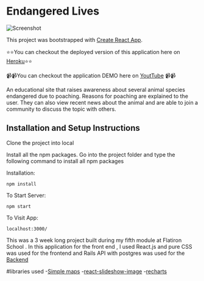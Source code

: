 # Endangered Lives
![Screenshot](../img/readme.png)

This project was bootstrapped with [Create React App](https://github.com/facebook/create-react-app).




⭐️⭐️You can checkout the deployed version of this application here on [Heroku](https://endangered-lives.herokuapp.com/)⭐️⭐️

📹📹You can checkout the application DEMO here on [YoutTube](https://www.youtube.com/watch?v=xTjHOjz2xGA&t=5s) 📹📹


An educational site  that raises awareness about several animal species endangered due to poaching. Reasons for poaching are explained to the user. They can also view recent news about the animal and are able to join a community to discuss  the topic with others. 
## Installation and Setup Instructions
Clone the project into local

Install all the npm packages. Go into the project folder and type the following command to install all npm packages
 
Installation:

`npm install`   

To Start Server:

`npm start`  

To Visit App:

`localhost:3000/`

This was a 3 week long project built during my fifth module at Flatiron School . In this application for the front end , I used React.js  and pure CSS was used for the frontend and Rails API with postgres was used for the [Backend](https://github.com/diana2341/why-poaching-back)


#libraries used
-[Simple maps](https://www.react-simple-maps.io/)
-[react-slideshow-image](https://www.npmjs.com/package/react-slideshow-image)
-[recharts](https://bit.dev/recharts/recharts)
